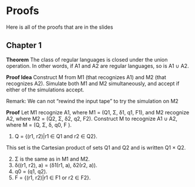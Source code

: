 # Proofs 

Here is all of the proofs that are in the slides

## Chapter 1 

**Theorem**
The class of regular languages is closed under the union operation.
In other words, if A1 and A2 are regular languages, so is A1 ∪ A2.

**Proof Idea**
Construct M from M1 (that recognizes A1) and M2 (that recognizes A2).
Simulate both M1 and M2 simultaneously, and accept if either of the
simulations accept.

Remark: We can not “rewind the input tape” to try the simulation on M2

**Proof**
Let M1 recognize A1, where M1 = (Q1, Σ, δ1, q1, F1),
and M2 recognize A2, where M2 = (Q2, Σ, δ2, q2, F2).
Construct M to recognize A1 ∪ A2, where M = (Q, Σ, δ, q0, F ).
1. Q = {(r1, r2)|r1 ∈ Q1 and r2 ∈ Q2}.

This set is the Cartesian product of sets Q1 and Q2 and is written
Q1 × Q2.

2. Σ is the same as in M1 and M2.
3. δ((r1, r2), a) = (δ1(r1, a), δ2(r2, a)).
4. q0 = (q1, q2).
5. F = {(r1, r2)|r1 ∈ F1 or r2 ∈ F2}.
